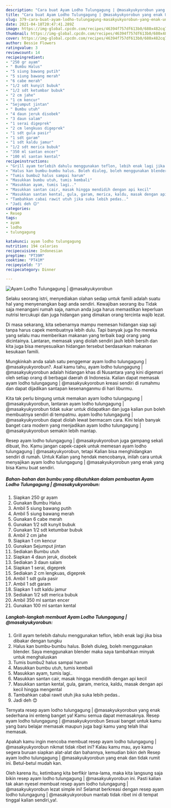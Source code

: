 ```yaml
---
description: "Cara buat Ayam Lodho Tulungagung | @masakyukyorobun yang enak Untuk Jualan"
title: "Cara buat Ayam Lodho Tulungagung | @masakyukyorobun yang enak Untuk Jualan"
slug: 379-cara-buat-ayam-lodho-tulungagung-masakyukyorobun-yang-enak-untuk-jualan
date: 2021-04-18T20:47:41.289Z
image: https://img-global.cpcdn.com/recipes/46394f757df613b0/680x482cq70/ayam-lodho-tulungagung-masakyukyorobun-foto-resep-utama.jpg
thumbnail: https://img-global.cpcdn.com/recipes/46394f757df613b0/680x482cq70/ayam-lodho-tulungagung-masakyukyorobun-foto-resep-utama.jpg
cover: https://img-global.cpcdn.com/recipes/46394f757df613b0/680x482cq70/ayam-lodho-tulungagung-masakyukyorobun-foto-resep-utama.jpg
author: Bessie Flowers
ratingvalue: 3
reviewcount: 14
recipeingredient:
- "250 gr ayam"
- " Bumbu Halus"
- "5 siung bawang putih"
- "5 siung bawang merah"
- "6 cabe merah"
- "1/2 sdt kunyit bubuk"
- "1/2 sdt ketumbar bubuk"
- "2 cm jahe"
- "1 cm kencur"
- "Sejumput jintan"
- " Bumbu utuh"
- "4 daun jeruk disobek"
- "3 daun salam"
- "1 serai digeprek"
- "2 cm lengkuas digeprek"
- "1 sdt gula pasir"
- "1 sdt garam"
- "1 sdt kaldu jamur"
- "1/2 sdt merica bubuk"
- "350 ml santan encer"
- "100 ml santan kental"
recipeinstructions:
- "Grill ayam terlebih dahulu menggunakan teflon, lebih enak lagi jika bisa dibakar dengan tungku"
- "Halus kan bumbu-bumbu halus. Boleh diuleg, boleh menggunakan blender. Saya menggunakan blender maka saya tambahkan minyak untuk menghaluskan"
- "Tumis bumbu2 halus sampai harum"
- "Masukkan bumbu utuh, tumis kembali"
- "Masukkan ayam, tumis lagi.."
- "Masukkan santan cair, masak hingga mendidih dengan api kecil"
- "Masukkan santan kental, gula, garam, merica, kaldu, masak dengan api kecil hingga mengental"
- "Tambahkan cabai rawit utuh jika suka lebih pedas.."
- "Jadi deh 😊"
categories:
- Resep
tags:
- ayam
- lodho
- tulungagung

katakunci: ayam lodho tulungagung 
nutrition: 194 calories
recipecuisine: Indonesian
preptime: "PT39M"
cooktime: "PT41M"
recipeyield: "3"
recipecategory: Dinner

---
```



![Ayam Lodho Tulungagung | @masakyukyorobun](https://img-global.cpcdn.com/recipes/46394f757df613b0/680x482cq70/ayam-lodho-tulungagung-masakyukyorobun-foto-resep-utama.jpg)

Selaku seorang istri, menyediakan olahan sedap untuk famili adalah suatu hal yang menyenangkan bagi anda sendiri. Kewajiban seorang ibu Tidak saja menangani rumah saja, namun anda juga harus memastikan keperluan nutrisi tercukupi dan juga hidangan yang dimakan orang tercinta wajib lezat.

Di masa  sekarang, kita sebenarnya mampu memesan hidangan siap saji tanpa harus capek membuatnya lebih dulu. Tapi banyak juga lho mereka yang selalu mau memberikan makanan yang terbaik bagi orang yang dicintainya. Lantaran, memasak yang diolah sendiri jauh lebih bersih dan kita juga bisa menyesuaikan hidangan tersebut berdasarkan makanan kesukaan famili. 



Mungkinkah anda salah satu penggemar ayam lodho tulungagung | @masakyukyorobun?. Asal kamu tahu, ayam lodho tulungagung | @masakyukyorobun adalah hidangan khas di Nusantara yang kini digemari oleh setiap orang di berbagai daerah di Indonesia. Kalian dapat memasak ayam lodho tulungagung | @masakyukyorobun kreasi sendiri di rumahmu dan dapat dijadikan santapan kesenanganmu di hari liburmu.

Kita tak perlu bingung untuk memakan ayam lodho tulungagung | @masakyukyorobun, lantaran ayam lodho tulungagung | @masakyukyorobun tidak sukar untuk didapatkan dan juga kalian pun boleh membuatnya sendiri di tempatmu. ayam lodho tulungagung | @masakyukyorobun dapat diolah lewat bermacam cara. Kini telah banyak banget cara modern yang menjadikan ayam lodho tulungagung | @masakyukyorobun semakin lebih mantap.

Resep ayam lodho tulungagung | @masakyukyorobun juga gampang sekali dibuat, lho. Kamu jangan capek-capek untuk memesan ayam lodho tulungagung | @masakyukyorobun, tetapi Kalian bisa menghidangkan sendiri di rumah. Untuk Kalian yang hendak mencobanya, inilah cara untuk menyajikan ayam lodho tulungagung | @masakyukyorobun yang enak yang bisa Kamu buat sendiri.

<!--inarticleads1-->

##### Bahan-bahan dan bumbu yang dibutuhkan dalam pembuatan Ayam Lodho Tulungagung | @masakyukyorobun:

1. Siapkan 250 gr ayam
1. Gunakan  Bumbu Halus
1. Ambil 5 siung bawang putih
1. Ambil 5 siung bawang merah
1. Gunakan 6 cabe merah
1. Gunakan 1/2 sdt kunyit bubuk
1. Gunakan 1/2 sdt ketumbar bubuk
1. Ambil 2 cm jahe
1. Siapkan 1 cm kencur
1. Gunakan Sejumput jintan
1. Sediakan  Bumbu utuh
1. Siapkan 4 daun jeruk, disobek
1. Sediakan 3 daun salam
1. Siapkan 1 serai, digeprek
1. Sediakan 2 cm lengkuas, digeprek
1. Ambil 1 sdt gula pasir
1. Ambil 1 sdt garam
1. Siapkan 1 sdt kaldu jamur
1. Sediakan 1/2 sdt merica bubuk
1. Ambil 350 ml santan encer
1. Gunakan 100 ml santan kental




<!--inarticleads2-->

##### Langkah-langkah membuat Ayam Lodho Tulungagung | @masakyukyorobun:

1. Grill ayam terlebih dahulu menggunakan teflon, lebih enak lagi jika bisa dibakar dengan tungku
1. Halus kan bumbu-bumbu halus. Boleh diuleg, boleh menggunakan blender. Saya menggunakan blender maka saya tambahkan minyak untuk menghaluskan
1. Tumis bumbu2 halus sampai harum
1. Masukkan bumbu utuh, tumis kembali
1. Masukkan ayam, tumis lagi..
1. Masukkan santan cair, masak hingga mendidih dengan api kecil
1. Masukkan santan kental, gula, garam, merica, kaldu, masak dengan api kecil hingga mengental
1. Tambahkan cabai rawit utuh jika suka lebih pedas..
1. Jadi deh 😊




Ternyata resep ayam lodho tulungagung | @masakyukyorobun yang enak sederhana ini enteng banget ya! Kamu semua dapat memasaknya. Resep ayam lodho tulungagung | @masakyukyorobun Sesuai banget untuk kamu yang baru belajar memasak maupun juga bagi kamu yang telah lihai memasak.

Apakah kamu ingin mencoba membuat resep ayam lodho tulungagung | @masakyukyorobun nikmat tidak ribet ini? Kalau kamu mau, ayo kamu segera buruan siapkan alat-alat dan bahannya, kemudian bikin deh Resep ayam lodho tulungagung | @masakyukyorobun yang enak dan tidak rumit ini. Betul-betul mudah kan. 

Oleh karena itu, ketimbang kita berfikir lama-lama, maka kita langsung saja bikin resep ayam lodho tulungagung | @masakyukyorobun ini. Pasti kalian tak akan nyesel membuat resep ayam lodho tulungagung | @masakyukyorobun lezat simple ini! Selamat berkreasi dengan resep ayam lodho tulungagung | @masakyukyorobun mantab tidak ribet ini di tempat tinggal kalian sendiri,ya!.

